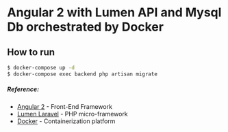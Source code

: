 # Angular 2 with Lumen API and Mysql Db orchestrated by Docker


## How to run


```sh
$ docker-compose up -d
$ docker-compose exec backend php artisan migrate
```
##### Reference:
 - [Angular 2](https://angular.io/docs/ts/latest/) - Front-End Framework
 - [Lumen Laravel](https://lumen.laravel.com/docs/5.3) - PHP micro-framework
 - [Docker](https://docs.docker.com/) - Containerization platform